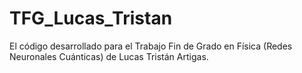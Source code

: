# TFG_Lucas_Tristan
El código desarrollado para el Trabajo Fin de Grado en Física (Redes Neuronales Cuánticas) de Lucas Tristán Artigas. 
